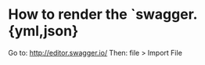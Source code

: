 How to render the `swagger.{yml,json}
====

Go to: http://editor.swagger.io/
Then: file > Import File
